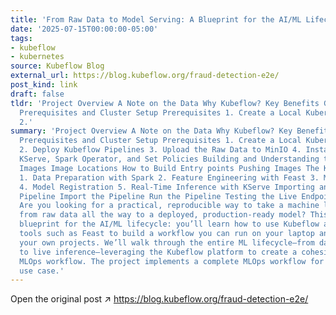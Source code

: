 ```yaml
---
title: 'From Raw Data to Model Serving: A Blueprint for the AI/ML Lifecycle with Kubeflow'
date: '2025-07-15T00:00:00-05:00'
tags:
- kubeflow
- kubernetes
source: Kubeflow Blog
external_url: https://blog.kubeflow.org/fraud-detection-e2e/
post_kind: link
draft: false
tldr: 'Project Overview A Note on the Data Why Kubeflow? Key Benefits Getting Started:
  Prerequisites and Cluster Setup Prerequisites 1. Create a Local Kubernetes Cluster
  2.'
summary: 'Project Overview A Note on the Data Why Kubeflow? Key Benefits Getting Started:
  Prerequisites and Cluster Setup Prerequisites 1. Create a Local Kubernetes Cluster
  2. Deploy Kubeflow Pipelines 3. Upload the Raw Data to MinIO 4. Install Model Registry,
  KServe, Spark Operator, and Set Policies Building and Understanding the Pipeline
  Images Image Locations How to Build Entry points Pushing Images The Kubeflow Pipeline
  1. Data Preparation with Spark 2. Feature Engineering with Feast 3. Model Training
  4. Model Registration 5. Real-Time Inference with KServe Importing and Running the
  Pipeline Import the Pipeline Run the Pipeline Testing the Live Endpoint Conclusion
  Are you looking for a practical, reproducible way to take a machine learning project
  from raw data all the way to a deployed, production-ready model? This post is your
  blueprint for the AI/ML lifecycle: you’ll learn how to use Kubeflow and open source
  tools such as Feast to build a workflow you can run on your laptop and adapt to
  your own projects. We’ll walk through the entire ML lifecycle—from data preparation
  to live inference—leveraging the Kubeflow platform to create a cohesive, production-grade
  MLOps workflow. The project implements a complete MLOps workflow for a fraud detection
  use case.'
---
```

Open the original post ↗ https://blog.kubeflow.org/fraud-detection-e2e/
